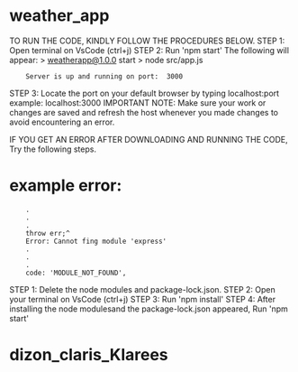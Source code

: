 # weather_app

TO RUN THE CODE, KINDLY FOLLOW THE PROCEDURES BELOW.
STEP 1: Open terminal on VsCode (ctrl+j)
STEP 2: Run 'npm start'
        The following will appear:
        > weatherapp@1.0.0 start
        > node src/app.js

        Server is up and running on port:  3000
 STEP 3: Locate the port on your default browser by typing localhost:port
        example: localhost:3000
 IMPORTANT NOTE: Make sure your work or changes are saved and refresh the host whenever you made changes to avoid encountering an error.
 
 IF YOU GET AN ERROR AFTER DOWNLOADING AND RUNNING THE CODE, Try the following steps.
 # example error:
        .
        .
        .
        throw err;^
        Error: Cannot fing module 'express'
        .
        .
        .
        code: 'MODULE_NOT_FOUND',
 STEP 1: Delete the node modules and package-lock.json.
 STEP 2: Open your terminal on VsCode (ctrl+j)
 STEP 3: Run 'npm install'
 STEP 4: After installing the node modulesand the package-lock.json appeared, Run 'npm start'
 
# dizon_claris_Klarees
